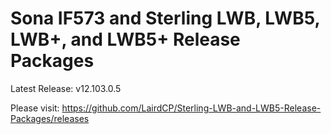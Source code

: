 # Sona IF573 and Sterling LWB, LWB5, LWB+, and LWB5+ Release Packages

Latest Release: v12.103.0.5

Please visit: https://github.com/LairdCP/Sterling-LWB-and-LWB5-Release-Packages/releases
